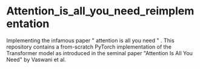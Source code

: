 # Attention_is_all_you_need_reimplementation
Implementing the infamous paper " attention is all you need " . This repository contains a from-scratch PyTorch implementation of the Transformer model as introduced in the seminal paper "Attention Is All You Need" by Vaswani et al. 

